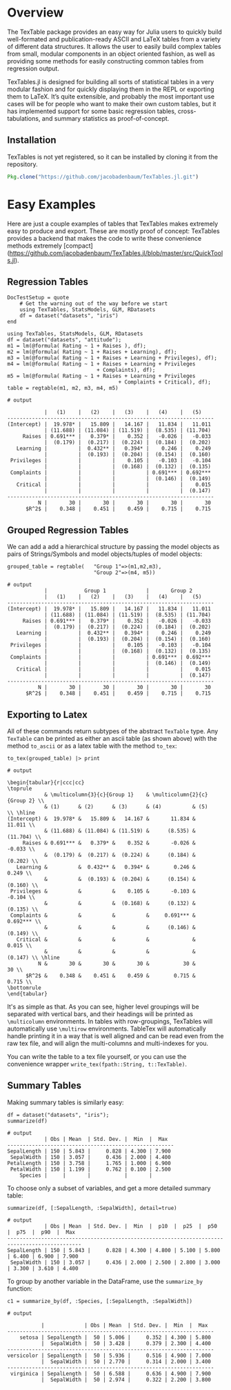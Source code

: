 # Overview
The TexTable package provides an easy way for Julia users to quickly build
well-formated and publication-ready ASCII and LaTeX tables from a variety of
different data structures.  It allows the user to easily build complex tables
from small, modular components in an object oriented fashion, as well as
providing some methods for easily constructing common tables from regression
output.

TexTables.jl is designed for building all sorts of statistical tables in a very
modular fashion and for quickly displaying them in the REPL or exporting them to
LaTeX.  It’s quite extensible, and probably the most important use cases will be
for people who want to make their own custom tables, but it has implemented
support for some basic regression tables, cross-tabulations, and summary
statistics as proof-of-concept.

## Installation

TexTables is not yet registered, so it can be installed by cloning it
from the repository.
```julia
Pkg.clone("https://github.com/jacobadenbaum/TexTables.jl.git")
```

# Easy Examples

Here are just a couple examples of tables that TexTables makes extremely easy to
produce and export.  These are mostly proof of concept: TexTables provides a
backend that makes the code to write these convenience methods extremely [compact] (https://github.com/jacobadenbaum/TexTables.jl/blob/master/src/QuickTools.jl).

## Regression Tables
```@meta
DocTestSetup = quote
    # Get the warning out of the way before we start
    using TexTables, StatsModels, GLM, RDatasets
    df = dataset("datasets", "iris")
end
```
```jldoctest ex1
using TexTables, StatsModels, GLM, RDatasets
df = dataset("datasets", "attitude");
m1 = lm(@formula( Rating ~ 1 + Raises ), df);
m2 = lm(@formula( Rating ~ 1 + Raises + Learning), df);
m3 = lm(@formula( Rating ~ 1 + Raises + Learning + Privileges), df);
m4 = lm(@formula( Rating ~ 1 + Raises + Learning + Privileges
                             + Complaints), df);
m5 = lm(@formula( Rating ~ 1 + Raises + Learning + Privileges
                                    + Complaints + Critical), df);
table = regtable(m1, m2, m3, m4, m5)

# output

            |   (1)    |   (2)    |   (3)    |   (4)    |   (5)
-------------------------------------------------------------------
(Intercept) |  19.978* |   15.809 |   14.167 |   11.834 |   11.011
            | (11.688) | (11.084) | (11.519) |  (8.535) | (11.704)
     Raises | 0.691*** |   0.379* |    0.352 |   -0.026 |   -0.033
            |  (0.179) |  (0.217) |  (0.224) |  (0.184) |  (0.202)
   Learning |          |  0.432** |   0.394* |    0.246 |    0.249
            |          |  (0.193) |  (0.204) |  (0.154) |  (0.160)
 Privileges |          |          |    0.105 |   -0.103 |   -0.104
            |          |          |  (0.168) |  (0.132) |  (0.135)
 Complaints |          |          |          | 0.691*** | 0.692***
            |          |          |          |  (0.146) |  (0.149)
   Critical |          |          |          |          |    0.015
            |          |          |          |          |  (0.147)
-------------------------------------------------------------------
          N |       30 |       30 |       30 |       30 |       30
      $R^2$ |    0.348 |    0.451 |    0.459 |    0.715 |    0.715
```

## Grouped Regression Tables
We can add a add a hierarchical structure by passing the model objects as pairs
of Strings/Symbols and model objects/tuples of model objects:

```jldoctest ex1
grouped_table = regtable(   "Group 1"=>(m1,m2,m3),
                            "Group 2"=>(m4, m5))

# output
            |            Group 1             |       Group 2
            |   (1)    |   (2)    |   (3)    |   (4)    |   (5)
-------------------------------------------------------------------
(Intercept) |  19.978* |   15.809 |   14.167 |   11.834 |   11.011
            | (11.688) | (11.084) | (11.519) |  (8.535) | (11.704)
     Raises | 0.691*** |   0.379* |    0.352 |   -0.026 |   -0.033
            |  (0.179) |  (0.217) |  (0.224) |  (0.184) |  (0.202)
   Learning |          |  0.432** |   0.394* |    0.246 |    0.249
            |          |  (0.193) |  (0.204) |  (0.154) |  (0.160)
 Privileges |          |          |    0.105 |   -0.103 |   -0.104
            |          |          |  (0.168) |  (0.132) |  (0.135)
 Complaints |          |          |          | 0.691*** | 0.692***
            |          |          |          |  (0.146) |  (0.149)
   Critical |          |          |          |          |    0.015
            |          |          |          |          |  (0.147)
-------------------------------------------------------------------
          N |       30 |       30 |       30 |       30 |       30
      $R^2$ |    0.348 |    0.451 |    0.459 |    0.715 |    0.715

```

## Exporting to Latex

All of these commands return subtypes of the abstract `TexTable` type.  Any
`TexTable` can be printed as either an ascii table (as shown above) with the
method `to_ascii` or as a latex table with the method `to_tex`:
```jldoctest ex1
to_tex(grouped_table) |> print

# output

\begin{tabular}{r|ccc|cc}
\toprule
            & \multicolumn{3}{c}{Group 1}    & \multicolumn{2}{c}{Group 2} \\
            & (1)      & (2)      & (3)      & (4)          & (5)          \\ \hline
(Intercept) &  19.978* &   15.809 &   14.167 &       11.834 &       11.011 \\
            & (11.688) & (11.084) & (11.519) &      (8.535) &     (11.704) \\
     Raises & 0.691*** &   0.379* &    0.352 &       -0.026 &       -0.033 \\
            &  (0.179) &  (0.217) &  (0.224) &      (0.184) &      (0.202) \\
   Learning &          &  0.432** &   0.394* &        0.246 &        0.249 \\
            &          &  (0.193) &  (0.204) &      (0.154) &      (0.160) \\
 Privileges &          &          &    0.105 &       -0.103 &       -0.104 \\
            &          &          &  (0.168) &      (0.132) &      (0.135) \\
 Complaints &          &          &          &     0.691*** &     0.692*** \\
            &          &          &          &      (0.146) &      (0.149) \\
   Critical &          &          &          &              &        0.015 \\
            &          &          &          &              &      (0.147) \\ \hline
          N &       30 &       30 &       30 &           30 &           30 \\
      $R^2$ &    0.348 &    0.451 &    0.459 &        0.715 &        0.715 \\
\bottomrule
\end{tabular}
```
It's as simple as that.  As you can see, higher level groupings will be
separated with vertical bars, and their headings will be printed as
`\multicolumn` environments.  In tables with row-groupings, TexTables will
automatically use `\multirow` environments.  TableTex will automatically handle
printing it in a way that is well aligned and can be read even from the raw tex
file, and will align the multi-columns and multi-indexes for you.

You can write the table to a tex file yourself, or you can use the convenience
wrapper `write_tex(fpath::String, t::TexTable)`.

## Summary Tables

Making summary tables is similarly easy:

```jldoctest ex1
df = dataset("datasets", "iris");
summarize(df)

# output
            | Obs | Mean  | Std. Dev. |  Min  |  Max
------------------------------------------------------
SepalLength | 150 | 5.843 |     0.828 | 4.300 | 7.900
 SepalWidth | 150 | 3.057 |     0.436 | 2.000 | 4.400
PetalLength | 150 | 3.758 |     1.765 | 1.000 | 6.900
 PetalWidth | 150 | 1.199 |     0.762 | 0.100 | 2.500
    Species |     |       |           |       |
```

To choose only a subset of variables, and get a more detailed summary table:
```jldoctest ex1
summarize(df, [:SepalLength, :SepalWidth], detail=true)

# output
            | Obs | Mean  | Std. Dev. |  Min  |  p10  |  p25  |  p50  |  p75  |  p90  |  Max
----------------------------------------------------------------------------------------------
SepalLength | 150 | 5.843 |     0.828 | 4.300 | 4.800 | 5.100 | 5.800 | 6.400 | 6.900 | 7.900
 SepalWidth | 150 | 3.057 |     0.436 | 2.000 | 2.500 | 2.800 | 3.000 | 3.300 | 3.610 | 4.400
```

To group by another variable in the DataFrame, use the `summarize_by` function:

```jldoctest ex1
c1 = summarize_by(df, :Species, [:SepalLength, :SepalWidth])

# output

           |             | Obs | Mean  | Std. Dev. |  Min  |  Max
-------------------------------------------------------------------
    setosa | SepalLength |  50 | 5.006 |     0.352 | 4.300 | 5.800
           |  SepalWidth |  50 | 3.428 |     0.379 | 2.300 | 4.400
-------------------------------------------------------------------
versicolor | SepalLength |  50 | 5.936 |     0.516 | 4.900 | 7.000
           |  SepalWidth |  50 | 2.770 |     0.314 | 2.000 | 3.400
-------------------------------------------------------------------
 virginica | SepalLength |  50 | 6.588 |     0.636 | 4.900 | 7.900
           |  SepalWidth |  50 | 2.974 |     0.322 | 2.200 | 3.800
```

